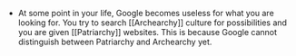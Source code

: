- At some point in your life, Google becomes useless for what you are looking for. You try to search [[Archearchy]] culture for possibilities and you are given [[Patriarchy]] websites. This is because Google cannot distinguish between Patriarchy and Archearchy yet.